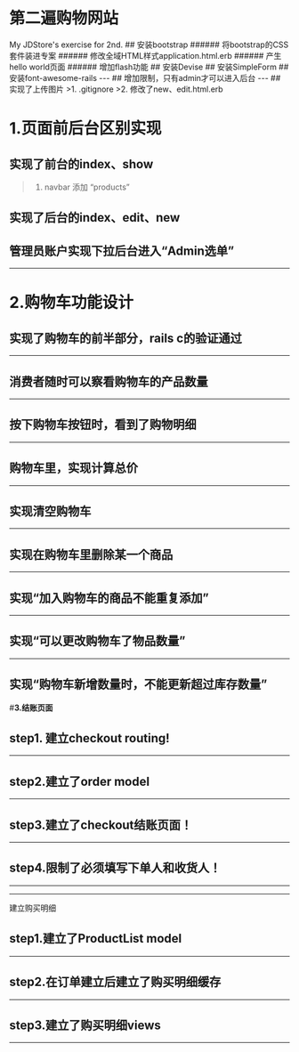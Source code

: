 <h1> 第二遍购物网站</h1>
My JDStore's exercise for 2nd.
<!--- 任务1  --->
## 安装bootstrap
   ###### 将bootstrap的CSS套件装进专案
   ###### 修改全域HTML样式application.html.erb
   ###### 产生hello world页面
   ###### 增加flash功能
## 安装Devise
## 安装SimpleForm
## 安装font-awesome-rails
---
## 增加限制，只有admin才可以进入后台
---
## 实现了上传图片
>1. .gitignore
>2. 修改了new、edit.html.erb

# <b>1.页面前后台区别实现</b>
## 实现了前台的index、show

>1. navbar 添加 “products”

## 实现了后台的index、edit、new
## 管理员账户实现下拉后台进入“Admin选单”
---
# <b>2.购物车功能设计</b>
## 实现了购物车的前半部分，rails c的验证通过
---
## 消费者随时可以察看购物车的产品数量
---
## 按下购物车按钮时，看到了购物明细
---
## 购物车里，实现计算总价
---
## 实现清空购物车
---
## 实现在购物车里删除某一个商品
---
## 实现“加入购物车的商品不能重复添加”
---
## 实现“可以更改购物车了物品数量”
---
## 实现“购物车新增数量时，不能更新超过库存数量”
#<b>3.结账页面</b>
## step1. 建立checkout routing!
---
## step2.建立了order model
---
## step3.建立了checkout结账页面！
---
## step4.限制了必须填写下单人和收货人！
---
---
建立购买明细
## step1.建立了ProductList model
---
## step2.在订单建立后建立了购买明细缓存
---
## step3.建立了购买明细views
---
